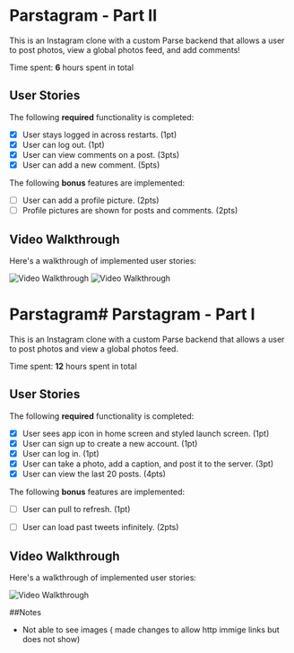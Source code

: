 # Parstagram - Part II

This is an Instagram clone with a custom Parse backend that allows a user to post photos, view a global photos feed, and add comments!

Time spent: **6** hours spent in total

## User Stories

The following **required** functionality is completed:

- [X] User stays logged in across restarts. (1pt)
- [X] User can log out. (1pt)
- [X] User can view comments on a post. (3pts)
- [X] User can add a new comment. (5pts)

The following **bonus** features are implemented:

- [ ] User can add a profile picture. (2pts)
- [ ] Profile pictures are shown for posts and comments. (2pts)

## Video Walkthrough

Here's a walkthrough of implemented user stories:

<img src='https://github.com/markFalcone/Parstagram/blob/master/Gif/Jan-03-2020%2023-06-33.gif' title='Video Walkthrough' width='' alt='Video Walkthrough' />

<img src='https://github.com/markFalcone/Parstagram/blob/master/Gif/Jan-03-2020%2023-06-33.gif' title='Video Walkthrough' width='' alt='Video Walkthrough' />


# Parstagram\# Parstagram - Part I

This is an Instagram clone with a custom Parse backend that allows a user to post photos and view a global photos feed.

Time spent: **12** hours spent in total

## User Stories

The following **required** functionality is completed:

- [X] User sees app icon in home screen and styled launch screen. (1pt)
- [X] User can sign up to create a new account. (1pt)
- [X] User can log in. (1pt)
- [X] User can take a photo, add a caption, and post it to the server. (3pt)
- [X] User can view the last 20 posts. (4pts)

The following **bonus** features are implemented:

- [ ] User can pull to refresh. (1pt)
- [ ] User can load past tweets infinitely. (2pts)


## Video Walkthrough

Here's a walkthrough of implemented user stories:

<img src='https://github.com/markFalcone/Parstagram/blob/master/Gif/Dec-27-2019%2022-58-24.gif' title='Video Walkthrough' width='' alt='Video Walkthrough' />


##Notes 
- Not able to see images ( made changes to allow http immige links but does not show)
